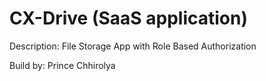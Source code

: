 # CX-Drive (SaaS application)

Description: File Storage App with Role Based Authorization

Build by: Prince Chhirolya
